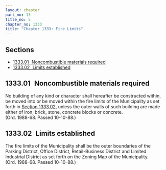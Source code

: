 ```yaml
---
layout: chapter
part_no: 13
title_no: 5
chapter_no: 1333
title: "Chapter 1333: Fire Limits"
---
```


## Sections

* [1333.01   Noncombustible materials required](#133301-noncombustible-materials-required)
* [1333.02   Limits established](#133302-limits-established)

## 1333.01   Noncombustible materials required

No building of any kind or character shall hereafter be constructed within, be
moved into or be moved within the fire limits of the Municipality as set forth
in [Section 1333.02][CF Section 1333.02], unless the outer walls of such
building are made either of iron, brick, stone, concrete blocks or concrete.\
(Ord. 1988-68. Passed 10-10-88.)

## 1333.02   Limits established

The fire limits of the Municipality shall be the outer boundaries of the Parking
District, Office District, Retail-Business District and Limited Industrial
District as set forth on the Zoning Map of the Municipality.\
(Ord. 1988-68. Passed 10-10-88.)

[CF Section 1333.02]:</chapters/chapter-1333-fire-limits/#133302-limits-established>

